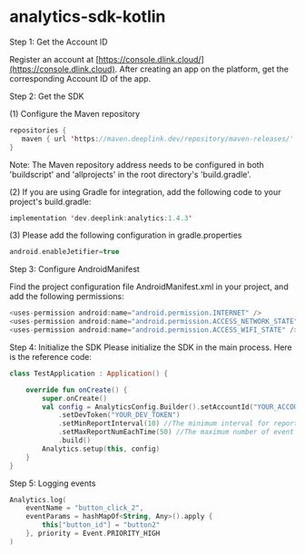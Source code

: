 # analytics-sdk-kotlin

Step 1: Get the Account ID

Register an account at [https://console.dlink.cloud/](https://console.dlink.cloud). After creating an app on the platform, get the corresponding Account ID of the app.

Step 2: Get the SDK

(1) Configure the Maven repository
```kotlin   
repositories {
   maven { url 'https://maven.deeplink.dev/repository/maven-releases/' }
}
```

Note: The Maven repository address needs to be configured in both 'buildscript' and 'allprojects' in the root directory's 'build.gradle'.

(2) If you are using Gradle for integration, add the following code to your project's build.gradle:
```kotlin
implementation 'dev.deeplink:analytics:1.4.3'
```

(3) Please add the following configuration in gradle.properties
```kotlin
android.enableJetifier=true
```

Step 3: Configure AndroidManifest

Find the project configuration file AndroidManifest.xml in your project, and add the following permissions:

```kotlin
<uses-permission android:name="android.permission.INTERNET" />
<uses-permission android:name="android.permission.ACCESS_NETWORK_STATE" />
<uses-permission android:name="android.permission.ACCESS_WIFI_STATE" />
```

Step 4: Initialize the SDK
Please initialize the SDK in the main process. Here is the reference code:
```kotlin
class TestApplication : Application() {

    override fun onCreate() {
        super.onCreate()
        val config = AnalyticsConfig.Builder().setAccountId("YOUR_ACCOUNT_ID")
            .setDevToken("YOUR_DEV_TOKEN")
            .setMinReportInterval(10) //The minimum interval for reporting event data, in seconds
            .setMaxReportNumEachTime(50) //The maximum number of event data reported each time
            .build()
        Analytics.setup(this, config)
    }
}
```

Step 5: Logging events
```kotlin
Analytics.log(
    eventName = "button_click_2",
    eventParams = hashMapOf<String, Any>().apply {
        this["button_id"] = "button2"
    }, priority = Event.PRIORITY_HIGH
)
```
